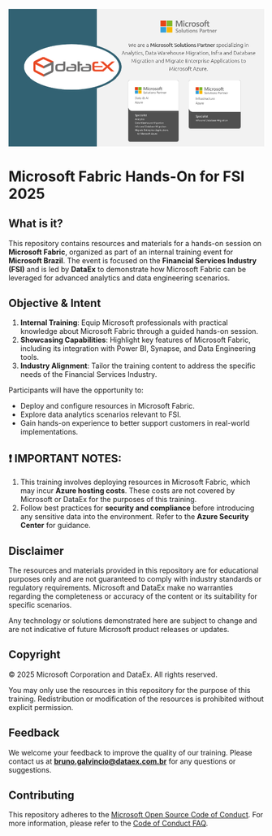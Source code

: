 ![Showcase Image](media/DataEx-Microsoft-Partner.png)


# Microsoft Fabric Hands-On for FSI 2025

## What is it?

This repository contains resources and materials for a hands-on session on **Microsoft Fabric**, organized as part of an internal training event for **Microsoft Brazil**. The event is focused on the **Financial Services Industry (FSI)** and is led by **DataEx** to demonstrate how Microsoft Fabric can be leveraged for advanced analytics and data engineering scenarios.

## Objective & Intent

1. **Internal Training**: Equip Microsoft professionals with practical knowledge about Microsoft Fabric through a guided hands-on session.
2. **Showcasing Capabilities**: Highlight key features of Microsoft Fabric, including its integration with Power BI, Synapse, and Data Engineering tools.
3. **Industry Alignment**: Tailor the training content to address the specific needs of the Financial Services Industry.

Participants will have the opportunity to:

- Deploy and configure resources in Microsoft Fabric.
- Explore data analytics scenarios relevant to FSI.
- Gain hands-on experience to better support customers in real-world implementations.

## :exclamation: IMPORTANT NOTES:

1. This training involves deploying resources in Microsoft Fabric, which may incur **Azure hosting costs**. These costs are not covered by Microsoft or DataEx for the purposes of this training.
2. Follow best practices for **security and compliance** before introducing any sensitive data into the environment. Refer to the **Azure Security Center** for guidance.

## Disclaimer

The resources and materials provided in this repository are for educational purposes only and are not guaranteed to comply with industry standards or regulatory requirements. Microsoft and DataEx make no warranties regarding the completeness or accuracy of the content or its suitability for specific scenarios.

Any technology or solutions demonstrated here are subject to change and are not indicative of future Microsoft product releases or updates.


## Copyright

© 2025 Microsoft Corporation and DataEx. All rights reserved.

You may only use the resources in this repository for the purpose of this training. Redistribution or modification of the resources is prohibited without explicit permission.

## Feedback

We welcome your feedback to improve the quality of our training. Please contact us at **[bruno.galvincio@dataex.com.br](mailto:bruno.galvincio@dataex.com.br)** for any questions or suggestions.

## Contributing

This repository adheres to the [Microsoft Open Source Code of Conduct](https://opensource.microsoft.com/codeofconduct/). For more information, please refer to the [Code of Conduct FAQ](https://opensource.microsoft.com/codeofconduct/faq/).
